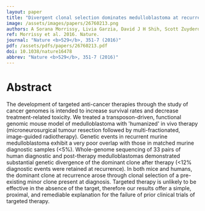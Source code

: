 ```yaml
---
layout: paper
title: "Divergent clonal selection dominates medulloblastoma at recurrence."
image: /assets/images/papers/26760213.png
authors: A Sorana Morrissy, Livia Garzia, David J H Shih, Scott Zuyderduyn, Xi Huang, Patryk Skowron, Marc Remke, Florence M G Cavalli, Vijay Ramaswamy, Patricia E Lindsay, Salomeh Jelveh, Laura K Donovan, Xin Wang, Betty Luu, Kory Zayne, Yisu Li, Chelsea Mayoh, Nina Thiessen, Eloi Mercier, Karen L Mungall, Yusanne Ma, Kane Tse, Thomas Zeng, Karey Shumansky, Andrew J L Roth, Sohrab Shah, Hamza Farooq, Noriyuki Kijima, Borja L Holgado, John J Y Lee, Stuart Matan-Lithwick, Jessica Liu, Stephen C Mack, Alex Manno, K A Michealraj, Carolina Nor, John Peacock, Lei Qin, Juri Reimand, Adi Rolider, Yuan Y Thompson, Xiaochong Wu, Trevor Pugh, Adrian Ally, Mikhail Bilenky, Yaron S N Butterfield, Rebecca Carlsen, Young Cheng, Eric Chuah, Richard D Corbett, Noreen Dhalla, An He, Darlene Lee, Haiyan I Li, William Long, Michael Mayo, Patrick Plettner, Jenny Q Qian, Jacqueline E Schein, Angela Tam, Tina Wong, Inanc Birol, Yongjun Zhao, Claudia C Faria, José Pimentel, Sofia Nunes, Tarek Shalaby, Michael Grotzer, Ian F Pollack, Ronald L Hamilton, Xiao-Nan Li, Anne E Bendel, Daniel W Fults, Andrew W Walter, Toshihiro Kumabe, Teiji Tominaga, V Peter Collins, Yoon-Jae Cho, Caitlin Hoffman, David Lyden, Jeffrey H Wisoff, James H Garvin, Duncan S Stearns, Luca Massimi, Ulrich Schüller, Jaroslav Sterba, Karel Zitterbart, Stephanie Puget, Olivier Ayrault, Sandra E Dunn, Daniela P C Tirapelli, Carlos G Carlotti, Helen Wheeler, Andrew R Hallahan, Wendy Ingram, Tobey J MacDonald, Jeffrey J Olson, Erwin G Van Meir, Ji-Yeoun Lee, Kyu-Chang Wang, Seung-Ki Kim, Byung-Kyu Cho, Torsten Pietsch, Gudrun Fleischhack, Stephan Tippelt, Young Shin Ra, Simon Bailey, Janet C Lindsey, Steven C Clifford, Charles G Eberhart, Michael K Cooper, Roger J Packer, Maura Massimino, Maria Luisa Garre, Ute Bartels, Uri Tabori, Cynthia E Hawkins, Peter Dirks, Eric Bouffet, James T Rutka, Robert J Wechsler-Reya, William A Weiss, Lara S Collier, Adam J Dupuy, Andrey Korshunov, David T W Jones, Marcel Kool, Paul A Northcott, Stefan M Pfister, David A Largaespada, Andrew J Mungall, Richard A Moore, Nada Jabado, Gary D Bader, Steven J M Jones, David Malkin, Marco A Marra, Michael D Taylor
ref: Morrissy et al. 2016. Nature.
journal: "Nature <b>529</b>, 351-7 (2016)"
pdf: /assets/pdfs/papers/26760213.pdf
doi: 10.1038/nature16478
abbrev: "Nature <b>529</b>, 351-7 (2016)"
---
```


# Abstract

The development of targeted anti-cancer therapies through the study of cancer genomes is intended to increase survival rates and decrease treatment-related toxicity. We treated a transposon-driven, functional genomic mouse model of medulloblastoma with 'humanized' in vivo therapy (microneurosurgical tumour resection followed by multi-fractionated, image-guided radiotherapy). Genetic events in recurrent murine medulloblastoma exhibit a very poor overlap with those in matched murine diagnostic samples (<5%). Whole-genome sequencing of 33 pairs of human diagnostic and post-therapy medulloblastomas demonstrated substantial genetic divergence of the dominant clone after therapy (<12% diagnostic events were retained at recurrence). In both mice and humans, the dominant clone at recurrence arose through clonal selection of a pre-existing minor clone present at diagnosis. Targeted therapy is unlikely to be effective in the absence of the target, therefore our results offer a simple, proximal, and remediable explanation for the failure of prior clinical trials of targeted therapy.


